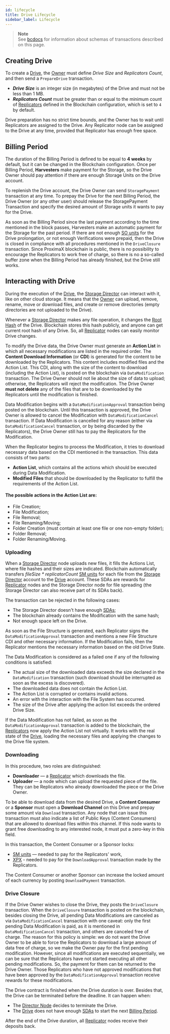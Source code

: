 ```yaml
---
id: lifecycle
title: Drive Lifecycle
sidebar_label: Lifecycle
---
```

>**Note**\
See [bcdocs](https://bcdocs.xpxsirius.io/docs/built-in-features/drive) for information about schemas of transactions described on this page.

## Creating Drive

To create a [Drive](overview.md), the [Owner](../../roles/owner.md) must define *Drive Size* and *Replicators Count*, and then send a `PrepareDrive` transaction.

- ***Drive Size*** is an integer size (in megabytes) of the Drive and must not be less than 1 MB.
- ***Replicators Count*** must be greater than or equal to the minimum count of [Replicators](../replicator/overview.md) defined in the Blockchain configuration, which is set to `4` by default.

Drive preparation has no strict time bounds, and the Owner has to wait until Replicators are assigned to the Drive. Any Replicator node can be assigned to the Drive at any time, provided that Replicator has enough free space.

## Billing Period

The duration of the Billing Period is defined to be equal to **4 weeks** by default, but it can be changed in the Blockchain configuration. Once per Billing Period, **Harvesters** make payment for the Storage, so the Drive Owner should pay attention if there are enough Storage Units on the Drive account.

To replenish the Drive account, the Drive Owner can send `StoragePayment` transaction at any time. To prepay the Drive for the next Billing Period, the Drive Owner (or any other user) should release the StoragePayment Transaction and specify the desired amount of Storage units it wants to pay for the Drive.

As soon as the Billing Period since the last payment according to the time mentioned in the block passes, Harvesters make an automatic payment for the Storage for the past period. If there are not enough [SO units](../../getting_started/economy.md#storage-units--so) for the Drive prolongation, or not enough Verifications were prepaid, then the Drive is closed in compliance with all procedures mentioned in the `DriveClosure` transaction. Since ProximaX blockchain is public, there is no possibility to encourage the Replicators to work free of charge, so there is no a so-called buffer zone when the Billing Period has already finished, but the Drive still works.

## Interacting with Drive

During the execution of the [Drive](overview.md), the [Storage Director](../../roles/owner.md) can interact with it, like on other cloud storage. It means that the [Owner](../../roles/owner.md) can upload, remove, rename, move or download files, and create or remove directories (empty directories are not uploaded to the Drive).

Whenever a [Storage Director](../../roles/owner.md) makes any file operation, it changes the [Root Hash](overview.md#properties) of the Drive. Blockchain stores this hash publicly, and anyone can get current root hash of any Drive. So, all [Replicator](../../roles/replicator.md) nodes can easily monitor Drive changes.

To modify the Drive data, the Drive Owner must generate an **Action List** in which all necessary modifications are listed in the required order. The **Content Download Information** (or **CDI**) is generated for the content to be downloaded by the Replicators. This content includes modified files and the Action List. This CDI, along with the size of the content to download (including the Action List), is posted on the blockchain via `DataModification` transaction. The Drive Owner should not lie about the size of data to upload; otherwise, the Replicators will reject the modification. The Drive Owner **must not delete** any of the files that are to be downloaded by the Replicators until the modification is finished.

Data Modification begins with a `DataModificationApproval` transaction being posted on the blockchain. Until this transaction is approved, the Drive Owner is allowed to cancel the Modification with `DataModificationCancel` transaction. If Data Modification is cancelled for any reason (either via `DataModificationCancel` transaction, or by being discarded by the Replicators), the Drive Owner still has to pay the Replicators for the Modification.

When the Replicator begins to process the Modification, it tries to download necessary data based on the CDI mentioned in the transaction. This data consists of two parts:

- **Action List**, which contains all the actions which should be executed during Data Modification.
- **Modified Files** that should be downloaded by the Replicator to fulfill the requirements of the Action List.

#### The possible actions in the Action List are:
- File Creation;
- File Modification;
- File Removal;
- File Renaming/Moving;
- Folder Creation (must contain at least one file or one non-empty folder);
- Folder Removal;
- Folder Renaming/Moving.

### Uploading

When a [Storage Director](../../roles/owner.md) node uploads new files, it fills the Actions List, where file hashes and their sizes are indicated. Blockchain automatically transfers *fileSize \* replicatorCount* [SM units](../../getting_started/economy.md#streaming-units--sm) for each file from the [Storage Director](../../roles/owner.md) account to the [Drive](overview.md) account. These SDAs are rewards for [Replicator](../../roles/replicator.md) nodes and the Storage Director node for file spreading (the Storage Director can also receive part of its SDAs back).

The transaction can be rejected in the following cases:

- The Storage Director doesn't have enough [SDAs](../../getting_started/economy.md);
- The blockchain already contains the Modification with the same hash;
- Not enough space left on the Drive.

As soon as the File Structure is generated, each Replicator signs the `DataModificationApproval` transaction and mentions a new File Structure CDI and other necessary information. If the Modification fails, then the Replicator mentions the necessary information based on the old Drive State.

The Data Modification is considered as a failed one if any of the following conditions is satisfied:

- The actual size of the downloaded data exceeds the size declared in the `DataModification` transaction (such download should be interrupted as soon as the excess is discovered).
- The downloaded data does not contain the Action List.
- The Action List is corrupted or contains invalid actions.
- An error with the interaction with the File System has occurred.
- The size of the Drive after applying the action list exceeds the ordered Drive Size.

If the Data Modification has not failed, as soon as the `DataModificationApproval` transaction is added to the blockchain, the [Replicators](../../roles/replicator.md) now apply the Action List not virtually. It works with the real state of the [Drive](overview.md), loading the necessary files and applying the changes to the Drive file system.

### Downloading

In this procedure, two roles are distinguished:

- **Downloader** — a [Replicator](../../roles/replicator.md) which downloads the file.
- **Uploader** — a node which can upload the requested piece of the file. They can be Replicators who already downloaded the piece or the Drive Owner.

To be able to download data from the desired Drive, a **Content Consumer** or a **Sponsor** must open a **Download Channel** on this Drive and prepay some amount via `Download` transaction. Any node that can issue this transaction must also indicate a list of Public Keys (Content Consumers) that are allowed to download files within this channel. If this node wants to grant free downloading to any interested node, it must put a zero-key in this field.

In this transaction, the Content Consumer or a Sponsor locks:

- [SM units](../../getting_started/economy.md#streaming-units--sm) — needed to pay for the Replicators' work,
- [XPX](../../getting_started/economy.md#sirius-platform-native-token--xpx) - needed to pay for the `DownloadApproval` transaction made by the Replicators.

The Content Consumer or another Sponsor can increase the locked amount of each currency by posting `DownloadPayment` transaction.

### Drive Closure

If the Drive Owner wishes to close the Drive, they posts the `DriveClosure` transaction. When the `DriveClosure` transaction is posted on the blockchain, besides closing the Drive, all pending Data Modifications are canceled as via `DataModificationCancel` transaction with one caveat: only the first pending Data Modification is paid, as it is mentioned in `DataModificationCancel` transaction, and others are canceled free of charge. The reason for this policy is simple: we do not want the Drive Owner to be able to force the Replicators to download a large amount of data free of charge, so we make the Owner pay for the first pending modification. However, since all modifications are executed sequentially, we can be sure that the Replicators have not started executing all other pending modifications. So, the payment for them can be returned to the Drive Owner. Those Replicators who have not approved modifications that have been approved by the `DataModificationApproval` transaction receive rewards for these modifications.

The Drive contract is finished when the Drive duration is over. Besides that, the Drive can be terminated before the deadline. It can happen when:

- The [Director Node](../../roles/owner.md) decides to terminate the Drive.
- The [Drive](overview.md) does not have enough [SDAs](../../getting_started/economy.md) to start the next [Billing Period](overview.md#billing-period).

After the end of the Drive duration, all [Replicator](../../roles/replicator.md) nodes receive their deposits back.
